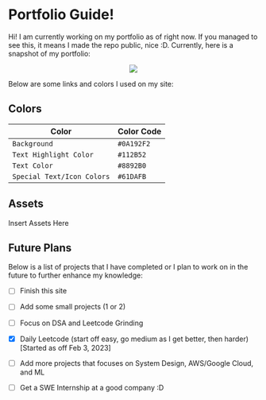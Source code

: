 
# Portfolio Guide!

Hi! I am currently working on my portfolio as of right now. If you managed to see this, it means I made the repo public, nice :D. Currently, here is a snapshot of my portfolio:

<p align="center">
  <img src="https://i.ibb.co/Gth1LTp/beta-port.png">
</p>

Below are some links and colors I used on my site:

  
  
## Colors

|Color|Color Code|
|--|--|
|`Background`|`#0A192F2`|
|`Text Highlight Color`|`#112B52`|
|`Text Color`|`#8892B0`|
|`Special Text/Icon Colors`|`#61DAFB`|


  

## Assets

Insert Assets Here

  

## Future Plans

Below is a list of projects that I have completed or I plan to work on in the future to further enhance my knowledge:

  

- [ ] Finish this site

- [ ] Add some small projects (1 or 2)

- [ ] Focus on DSA and Leetcode Grinding

- [x] Daily Leetcode (start off easy, go medium as I get better, then harder) [Started as off Feb 3, 2023]

- [ ] Add more projects that focuses on System Design, AWS/Google Cloud, and ML

- [ ] Get a SWE Internship at a good company :D

<!---

## KaTeX

  

You can render LaTeX mathematical expressions using [KaTeX](https://khan.github.io/KaTeX/):

  

The *Gamma function* satisfying $\Gamma(n) = (n-1)!\quad\forall n\in\mathbb N$ is via the Euler integral

  

$$

\Gamma(z) = \int_0^\infty t^{z-1}e^{-t}dt\,.

$$

  

> You can find more information about **LaTeX** mathematical expressions [here](http://meta.math.stackexchange.com/questions/5020/mathjax-basic-tutorial-and-quick-reference).

  
  

## UML diagrams

  

You can render UML diagrams using [Mermaid](https://mermaidjs.github.io/). For example, this will produce a sequence diagram:

  

--->
